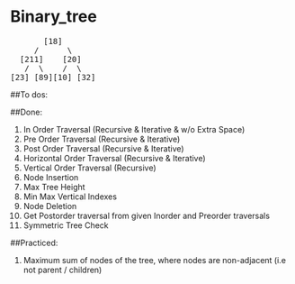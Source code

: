 # Binary_tree

<pre>
       [18]
     / 	    \
  [211]    [20]
   /  \    /  \
[23] [89][10] [32]
</pre>

##To dos:




##Done:

01. In Order Traversal (Recursive & Iterative & w/o Extra Space)
02. Pre Order Traversal (Recursive & Iterative)
03. Post Order Traversal (Recursive & Iterative)
04. Horizontal Order Traversal (Recursive & Iterative)
05. Vertical Order Traversal (Recursive)
06. Node Insertion
07. Max Tree Height
08. Min Max Vertical Indexes
09. Node Deletion
10. Get Postorder traversal from given Inorder and Preorder traversals
11. Symmetric Tree Check


##Practiced:
01. Maximum sum of nodes of the tree, where nodes are non-adjacent (i.e not parent / children)